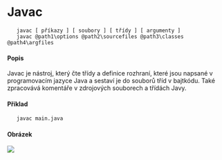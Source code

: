# Javac
```
   javac [ příkazy ] [ soubory ] [ třídy ] [ argumenty ]
   javac @path1\options @path2\sourcefiles @path3\classes @path4\argfiles
```

#### Popis
Javac je nástroj, který čte třídy a definice rozhraní, které jsou napsané v programovacím jazyce Java a sestaví je do souborů tříd v bajtkódu. Také zpracovává komentáře v zdrojových souborech a třídách Javy.

#### Příklad
```bash
   javac main.java
```

#### Obrázek


<img src="https://media.geeksforgeeks.org/wp-content/uploads/20190521075104/Screenshot-2019-05-21-at-7.50.21-AM.png">

